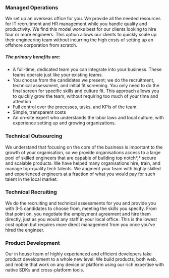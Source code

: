 ### Managed Operations

We set up an overseas office for you. We provide all the needed resources for IT recruitment and HR management while you handle quality and productivity. We find this model works best for our clients looking to hire four or more engineers. This option allows our clients to quickly scale up their engineering team without incurring the high costs of setting up an offshore corporation from scratch.

##### The primary benefits are:
- A full-time, dedicated team you can integrate into your business. These teams operate just like your existing teams.
- You choose from the candidates we present; we do the recruitment, technical assessment, and initial fit screening. You only need to do the final screen for specific skills and culture fit. This approach allows you to quickly grow the team, without requiring too much of your time and attention
- Full control over the processes, tasks, and KPIs of the team.
- Simple, transparent costs
- An on-site expert who understands the labor laws and local culture, with experience setting up and growing organizations.

### Technical Outsourcing

We understand that focusing on the core of the business is important to the growth of your organisation, so we provide organisations access to a large pool of skilled engineers that are capable of building top notch*,* secure and scalable products. We have helped many organisations hire, train, and manage top-quality tech talents. We augment your team with highly skilled and experienced engineers at a fraction of what you would pay for such talent in the local market.

### Technical Recruiting

We do the recruiting and technical assessments for you and provide you with 3-5 candidates to choose from, meeting the skills you specify. From that point on, you negotiate the employment agreement and hire them directly, just as you would any staff in your local office. This is the lowest cost option but requires more direct management from you once you've hired the engineer.

### Product Development

Our in house team of highly experienced and efficient developers take product development to a whole new level. We build products, both web, and mobile that work on any device or platform using our rich expertise with native SDKs and cross-platform tools.
